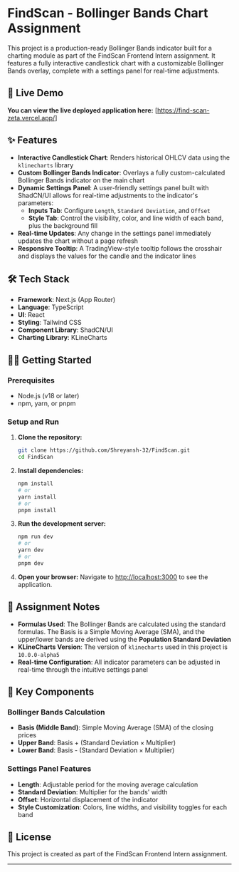 # FindScan - Bollinger Bands Chart Assignment

This project is a production-ready Bollinger Bands indicator built for a charting module as part of the FindScan Frontend Intern assignment. It features a fully interactive candlestick chart with a customizable Bollinger Bands overlay, complete with a settings panel for real-time adjustments.

## 🚀 Live Demo

**You can view the live deployed application here:** [https://find-scan-zeta.vercel.app/]

## ✨ Features

- **Interactive Candlestick Chart**: Renders historical OHLCV data using the `klinecharts` library
- **Custom Bollinger Bands Indicator**: Overlays a fully custom-calculated Bollinger Bands indicator on the main chart
- **Dynamic Settings Panel**: A user-friendly settings panel built with ShadCN/UI allows for real-time adjustments to the indicator's parameters:
  - **Inputs Tab**: Configure `Length`, `Standard Deviation`, and `Offset`
  - **Style Tab**: Control the visibility, color, and line width of each band, plus the background fill
- **Real-time Updates**: Any change in the settings panel immediately updates the chart without a page refresh
- **Responsive Tooltip**: A TradingView-style tooltip follows the crosshair and displays the values for the candle and the indicator lines

## 🛠️ Tech Stack

- **Framework**: Next.js (App Router)
- **Language**: TypeScript
- **UI**: React
- **Styling**: Tailwind CSS
- **Component Library**: ShadCN/UI
- **Charting Library**: KLineCharts

## 🏃‍♂️ Getting Started

### Prerequisites

- Node.js (v18 or later)
- npm, yarn, or pnpm

### Setup and Run

1. **Clone the repository:**
   ```bash
   git clone https://github.com/Shreyansh-32/FindScan.git
   cd FindScan
   ```

2. **Install dependencies:**
   ```bash
   npm install
   # or
   yarn install
   # or
   pnpm install
   ```

3. **Run the development server:**
   ```bash
   npm run dev
   # or
   yarn dev
   # or
   pnpm dev
   ```

4. **Open your browser:**
   Navigate to [http://localhost:3000](http://localhost:3000) to see the application.


## 🎯 Assignment Notes

- **Formulas Used**: The Bollinger Bands are calculated using the standard formulas. The Basis is a Simple Moving Average (SMA), and the upper/lower bands are derived using the **Population Standard Deviation**
- **KLineCharts Version**: The version of `klinecharts` used in this project is `10.0.0-alpha5`
- **Real-time Configuration**: All indicator parameters can be adjusted in real-time through the intuitive settings panel

## 🔧 Key Components

### Bollinger Bands Calculation
- **Basis (Middle Band)**: Simple Moving Average (SMA) of the closing prices
- **Upper Band**: Basis + (Standard Deviation × Multiplier)
- **Lower Band**: Basis - (Standard Deviation × Multiplier)

### Settings Panel Features
- **Length**: Adjustable period for the moving average calculation
- **Standard Deviation**: Multiplier for the bands' width
- **Offset**: Horizontal displacement of the indicator
- **Style Customization**: Colors, line widths, and visibility toggles for each band

## 📝 License

This project is created as part of the FindScan Frontend Intern assignment.

---